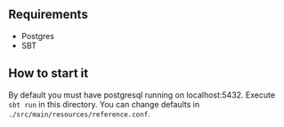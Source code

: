 ## Requirements

* Postgres
* SBT

## How to start it

By default you must have postgresql running on localhost:5432.
Execute `sbt run` in this directory. You can change defaults in `./src/main/resources/reference.conf`.